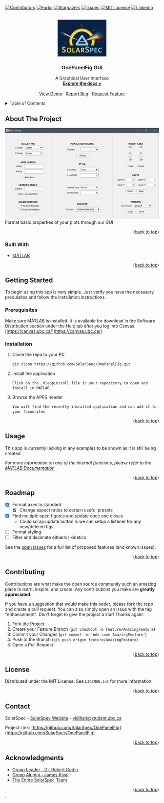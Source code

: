 <div id="top"></div>

<!-- PROJECT SHIELDS -->
[![Contributors][contributors-shield]][contributors-url]
[![Forks][forks-shield]][forks-url]
[![Stargazers][stars-shield]][stars-url]
[![Issues][issues-shield]][issues-url]
[![MIT License][license-shield]][license-url]
[![LinkedIn][linkedin-shield]][linkedin-url]



<!-- PROJECT LOGO -->
<br />
<div align="center">
  <a href="https://github.com/SolarSpec/OnePanelFig">
    <img src="images/logo.png" alt="SolarSpec" width="160" height="120">
  </a>

<h3 align="center">OnePanelFig GUI</h3>

  <p align="center">
    A Graphical User Interface 
    <br />
    <a href="https://github.com/SolarSpec/OnePanelFig"><strong>Explore the docs »</strong></a>
    <br />
    <br />
    <a href="https://github.com/SolarSpec/OnePanelFig">View Demo</a>
    ·
    <a href="https://github.com/SolarSpec/OnePanelFig/issues">Report Bug</a>
    ·
    <a href="https://github.com/SolarSpec/OnePanelFig/issues">Request Feature</a>
  </p>
</div>



<!-- TABLE OF CONTENTS -->
<details>
  <summary>Table of Contents</summary>
  <ol>
    <li>
      <a href="#about-the-project">About The Project</a>
      <ul>
        <li><a href="#built-with">Built With</a></li>
      </ul>
    </li>
    <li>
      <a href="#getting-started">Getting Started</a>
      <ul>
        <li><a href="#prerequisites">Prerequisites</a></li>
        <li><a href="#installation">Installation</a></li>
      </ul>
    </li>
    <li><a href="#usage">Usage</a></li>
    <li><a href="#roadmap">Roadmap</a></li>
    <li><a href="#contributing">Contributing</a></li>
    <li><a href="#license">License</a></li>
    <li><a href="#contact">Contact</a></li>
    <li><a href="#acknowledgments">Acknowledgments</a></li>
  </ol>
</details>



<!-- ABOUT THE PROJECT -->
## About The Project

[![OnePanelFig Screenshot][product-screenshot]](https://solarspec.ok.ubc.ca/)
Format basic properties of your plots through our GUI

<p align="right">(<a href="#top">back to top</a>)</p>



### Built With

* [MATLAB](https://www.mathworks.com/products/matlab.html)

<p align="right">(<a href="#top">back to top</a>)</p>



<!-- GETTING STARTED -->
## Getting Started

To begin using this app is very simple. Just verify you have the necessary prequisites and follow the installation instructions.

### Prerequisites

Make sure MATLAB is installed. It is available for download in the Software Distribution section under the Help tab after you log into Canvas. [https://canvas.ubc.ca/](https://canvas.ubc.ca/)

### Installation

1. Clone the repo to your PC
   ```sh
   git clone https://github.com/SolarSpec/OnePanelFig.git
   ```
2. Install the application 
   ```
   Click on the .mlappinstall file in your repository to open and install in MATLAB
   ```
3. Browse the APPS header
   ```
   You will find the recently installed application and can add it to your favourites
   ```

<p align="right">(<a href="#top">back to top</a>)</p>



<!-- USAGE EXAMPLES -->
## Usage

This app is currently lacking in any examples to be shown as it is still being created

_For more information on any of the internal functions, please refer to the [MATLAB Documentation](https://www.mathworks.com/help/matlab/)_

<p align="right">(<a href="#top">back to top</a>)</p>



<!-- ROADMAP -->
## Roadmap

- [X] Format axes to standard
    - [X] Change aspect ratios to certain useful presets
- [X] Find multiple open figures and update once one closes
    - Could scrap update button is we can setup a listener for any new/deleted figs
- [ ] Format styling
- [ ] Filter and decimate either/or kinetics

See the [open issues](https://github.com/SolarSpec/OnePanelFig/issues) for a full list of proposed features (and known issues).

<p align="right">(<a href="#top">back to top</a>)</p>



<!-- CONTRIBUTING -->
## Contributing

Contributions are what make the open source community such an amazing place to learn, inspire, and create. Any contributions you make are **greatly appreciated**.

If you have a suggestion that would make this better, please fork the repo and create a pull request. You can also simply open an issue with the tag "enhancement".
Don't forget to give the project a star! Thanks again!

1. Fork the Project
2. Create your Feature Branch (`git checkout -b feature/AmazingFeature`)
3. Commit your Changes (`git commit -m 'Add some AmazingFeature'`)
4. Push to the Branch (`git push origin feature/AmazingFeature`)
5. Open a Pull Request

<p align="right">(<a href="#top">back to top</a>)</p>



<!-- LICENSE -->
## License

Distributed under the MIT License. See `LICENSE.txt` for more information.

<p align="right">(<a href="#top">back to top</a>)</p>



<!-- CONTACT -->
## Contact

SolarSpec - [SolarSpec Website](https://solarspec.ok.ubc.ca/) - vidihari@student.ubc.ca

Project Link: [https://github.com/SolarSpec/OnePanelFig](https://github.com/SolarSpec/OnePanelFig)

<p align="right">(<a href="#top">back to top</a>)</p>



<!-- ACKNOWLEDGMENTS -->
## Acknowledgments

* [Group Leader - Dr. Robert Godin](https://solarspec.ok.ubc.ca/people/)
* [Group Alumni - James Kivai](https://solarspec.ok.ubc.ca/people/)
* [The Entire SolarSpec Team](https://solarspec.ok.ubc.ca/people/)

<p align="right">(<a href="#top">back to top</a>)</p>



<!-- MARKDOWN LINKS & IMAGES -->
<!-- https://www.markdownguide.org/basic-syntax/#reference-style-links -->
[contributors-shield]: https://img.shields.io/github/contributors/SolarSpec/OnePanelFig.svg?style=for-the-badge
[contributors-url]: https://github.com/SolarSpec/OnePanelFig/graphs/contributors
[forks-shield]: https://img.shields.io/github/forks/SolarSpec/OnePanelFig.svg?style=for-the-badge
[forks-url]: https://github.com/SolarSpec/OnePanelFig/network/members
[stars-shield]: https://img.shields.io/github/stars/SolarSpec/OnePanelFig.svg?style=for-the-badge
[stars-url]: https://github.com/SolarSpec/OnePanelFig/stargazers
[issues-shield]: https://img.shields.io/github/issues/SolarSpec/OnePanelFig.svg?style=for-the-badge
[issues-url]: https://github.com/SolarSpec/OnePanelFig/issues
[license-shield]: https://img.shields.io/github/license/SolarSpec/OnePanelFig.svg?style=for-the-badge
[license-url]: https://github.com/SolarSpec/OnePanelFig/blob/main/LICENSE.txt
[linkedin-shield]: https://img.shields.io/badge/-LinkedIn-black.svg?style=for-the-badge&logo=linkedin&colorB=555
[linkedin-url]: https://linkedin.com/in/haris-vidimlic-06730019b/
[product-screenshot]: images/Screenshot.png
`
